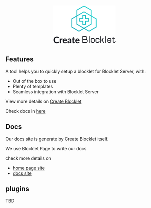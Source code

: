<br/>

<p align="center">
<img src="./logo-v.png" style="width:200px;" />
</p>

## Features

A tool helps you to quickly setup a blocklet for Blocklet Server, with:

- Out of the box to use
- Plenty of templates
- Seamless integration with Blocklet Server

View more details on [Create Blocklet](./packages/create-app)

Check docs in [here](https://www.createblocklet.dev)

## Docs
Our docs site is generate by Create Blocklet itself.

We use Blocklet Page to write our docs

check more details on
- [home page site](./packages/page-site)
- [docs site](./packages/docs-site)


## plugins
TBD
